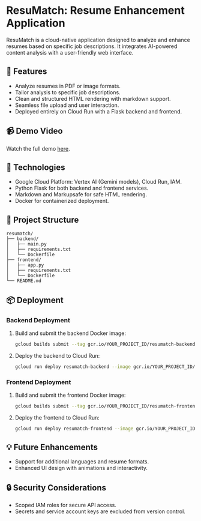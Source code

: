 # ResuMatch: Resume Enhancement Application

ResuMatch is a cloud-native application designed to analyze and enhance resumes based on specific job descriptions. It integrates AI-powered content analysis with a user-friendly web interface.

## 🌟 Features
- Analyze resumes in PDF or image formats.
- Tailor analysis to specific job descriptions.
- Clean and structured HTML rendering with markdown support.
- Seamless file upload and user interaction.
- Deployed entirely on Cloud Run with a Flask backend and frontend.

## 📹 Demo Video
Watch the full demo [here](https://www.youtube.com/watch?v=o00hYlLGNeI).

## 🚀 Technologies
- Google Cloud Platform: Vertex AI (Gemini models), Cloud Run, IAM.
- Python Flask for both backend and frontend services.
- Markdown and Markupsafe for safe HTML rendering.
- Docker for containerized deployment.

## 📁 Project Structure
```
resumatch/
├── backend/
│   ├── main.py
│   ├── requirements.txt
│   └── Dockerfile
├── frontend/
│   ├── app.py
│   ├── requirements.txt
│   └── Dockerfile
└── README.md
```

## 📦 Deployment
### Backend Deployment
1. Build and submit the backend Docker image:
   ```bash
   gcloud builds submit --tag gcr.io/YOUR_PROJECT_ID/resumatch-backend
   ```
2. Deploy the backend to Cloud Run:
   ```bash
   gcloud run deploy resumatch-backend --image gcr.io/YOUR_PROJECT_ID/resumatch-backend --platform managed --region YOUR_REGION --allow-unauthenticated
   ```

### Frontend Deployment
1. Build and submit the frontend Docker image:
   ```bash
   gcloud builds submit --tag gcr.io/YOUR_PROJECT_ID/resumatch-frontend
   ```
2. Deploy the frontend to Cloud Run:
   ```bash
   gcloud run deploy resumatch-frontend --image gcr.io/YOUR_PROJECT_ID/resumatch-frontend --platform managed --region YOUR_REGION --allow-unauthenticated
   ```

## 💡 Future Enhancements
- Support for additional languages and resume formats.
- Enhanced UI design with animations and interactivity.

## 🔒 Security Considerations
- Scoped IAM roles for secure API access.
- Secrets and service account keys are excluded from version control.
